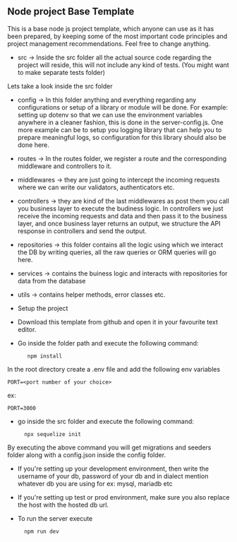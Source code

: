## Node project Base Template

This is a base node js project template, which anyone can use as it has been prepared, by keeping some of the most important code principles and project management recommendations. Feel free to change anything.

- src -> Inside the src folder all the actual source code regarding the project will reside, this will not include any kind of tests. (You might want to make separate tests folder)

Lets take a look inside the src folder

 - config -> In this folder anything and everything regarding any configurations or setup of a library or module will be done. For example: setting up dotenv so that we can use the environment variables anywhere in a cleaner fashion, this is done in the server-config.js. One more example can be to setup you logging library that can help you to prepare meaningful logs, so configuration for this library should also be done here.

- routes -> In the routes folder, we register a route and the corresponding middleware and controllers to it.

- middlewares -> they are just going to intercept the incoming requests where we can write our validators, authenticators etc.

- controllers -> they are kind of the last middlewares as post them you call you business layer to execute the budiness logic. In controllers we just receive the incoming requests and data and then pass it to the business layer, and once business layer returns an output, we structure the API response in controllers and send the output.

- repositories -> this folder contains all the logic using which we interact the DB by writing queries, all the raw queries or ORM queries will go here.

- services -> contains the buiness logic and interacts with repositories for data from the database

- utils -> contains helper methods, error classes etc.

- Setup the project
- Download this template from github and open it in your favourite text editor.
- Go inside the folder path and execute the following command:

         npm install

In the root directory create a .env file and add the following env variables

    PORT=<port number of your choice>
ex:

    PORT=3000
- go inside the src folder and execute the following command:

        npx sequelize init

By executing the above command you will get migrations and seeders folder along with a config.json inside the config folder.

- If you're setting up your development environment, then write the username of your db, password of your db and in dialect mention whatever db you are using for ex: mysql, mariadb etc

- If you're setting up test or prod environment, make sure you also replace the host with the hosted db url.

- To run the server execute

        npm run dev